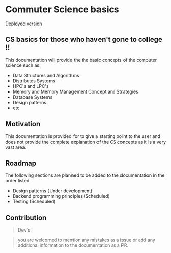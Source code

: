 # Commuter Science basics

[Deployed version](https://computer-science-basics.vercel.app/)

## CS basics for those who haven't gone to college !!

This documentation will provide the the basic concepts of the computer science such as:

- Data Structures and Algorithms
- Distributes Systems
- HPC's and LPC's
- Memory and Memory Management Concept and Strategies
- Database Systems
- Design patterns
- etc


## Motivation
This documentation is provided for to give a starting point to the user and does not provide the complete explanation of the CS concepts as it is a very vast area.

## Roadmap

The following sections are planned to be added to the documentation in the order listed:

- Design patterns (Under development)
- Backend programming principles (Scheduled)
- Testing (Scheduled)

## Contribution

> Dev's !

> you are welcomed to mention any mistakes as a issue or add any additional information to the documentation as a PR.


 